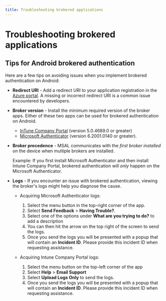 ```yaml
---
title: Troubleshooting brokered applications
---
```


# Troubleshooting brokered applications

## Tips for Android brokered authentication

Here are a few tips on avoiding issues when you implement brokered authentication on Android:

- **Redirect URI** - Add a redirect URI to your application registration in the [Azure portal](https://portal.azure.com/). A missing or incorrect redirect URI is a common issue encountered by developers.
- **Broker version** - Install the minimum required version of the broker apps. Either of these two apps can be used for brokered authentication on Android.
  - [InTune Company Portal](https://play.google.com/store/apps/details?id=com.microsoft.windowsintune.companyportal) (version 5.0.4689.0 or greater)
  - [Microsoft Authenticator](https://play.google.com/store/apps/details?id=com.azure.authenticator) (version 6.2001.0140 or greater).
- **Broker precedence** - MSAL communicates with the *first broker installed* on the device when multiple brokers are installed.

    Example: If you first install Microsoft Authenticator and then install Intune Company Portal, brokered authentication will *only* happen on the Microsoft Authenticator.
- **Logs** - If you encounter an issue with brokered authentication, viewing the broker's logs might help you diagnose the cause.
  - Acquiring Microsoft Authenticator logs:

    1. Select the menu button in the top-right corner of the app.
    1. Select **Send Feedback** > **Having Trouble?**.
    1. Select one of the options under **What are you trying to do?** to add a description
    1. You can then hit the arrow on the top right of the screen to send the logs.
    1. Once you send the logs you will be presented with a popup that will contain an **Incident ID**. Please provide this incident ID when requesting assistance.

  - Acquiring Intune Company Portal logs:

    1. Select the menu button on the top-left corner of the app
    1. Select **Help** > **Email Support**
    1. Select **Upload Logs Only** to send the logs.
    1. Once you send the logs you will be presented with a popup that will contain an **Incident ID**. Please provide this incident ID when requesting assistance.